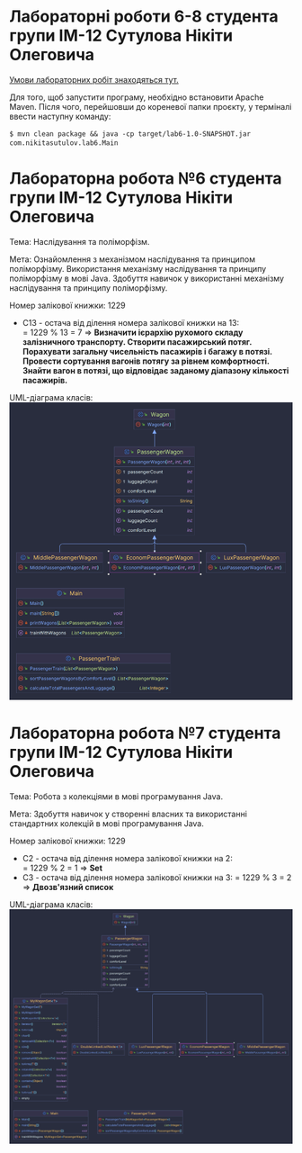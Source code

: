 # Лабораторні роботи 6-8 студента групи ІМ-12 Сутулова Нікіти Олеговича

[Умови лабораторних робіт знаходяться тут.](https://asdjonok.github.io/OOP-SITE/)

Для того, щоб запустити програму, необхідно встановити Apache Maven. Після чого, перейшовши до кореневої папки проєкту, у терміналі ввести наступну команду:
```shell
$ mvn clean package && java -cp target/lab6-1.0-SNAPSHOT.jar com.nikitasutulov.lab6.Main 
```

# Лабораторна робота №6 студента групи ІМ-12 Сутулова Нікіти Олеговича

Тема:
Наслідування та поліморфізм.

Мета:
Ознайомлення з механізмом наслідування та принципом поліморфізму.
Використання механізму наслідування та принципу поліморфізму в мові
Java. Здобуття навичок у використанні механізму наслідування та принципу
поліморфізму.

Номер залікової книжки: 1229
- С13 - остача від ділення номера залікової книжки на 13:   
  = 1229 % 13 = 7 => **Визначити ієрархію рухомого складу залізничного транспорту. Створити
  пасажирський потяг. Порахувати загальну чисельність пасажирів і багажу в
  потязі. Провести сортування вагонів потягу за рівнем комфортності. Знайти
  вагон в потязі, що відповідає заданому діапазону кількості пасажирів.**

UML-діаграма класів:
![UML-діаграма](diagram6.png)

# Лабораторна робота №7 студента групи ІМ-12 Сутулова Нікіти Олеговича

Тема:
Робота з колекціями в мові програмування Java.

Мета:
Здобуття навичок у створенні власних та використанні стандартних колекцій в мові програмування Java.

Номер залікової книжки: 1229
- С2 - остача від ділення номера залікової книжки на 2:   
  = 1229 % 2 = 1 => **Set**
- C3 - остача від ділення номера залікової книжки на 3:
  = 1229 % 3 = 2 => **Двозв'язний список**

UML-діаграма класів:
![UML-діаграма](diagram7.png)
